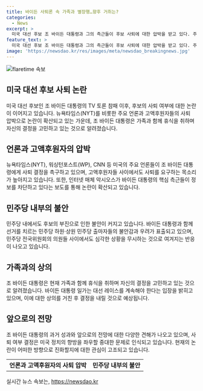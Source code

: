 ```yaml
---
title: 바이든 사퇴론 속 가족과 별장행…향후 거취는?
categories:
  - News
excerpt: >
  미국 대선 후보 조 바이든 대통령과 그의 측근들이 후보 사퇴에 대한 압박을 받고 있다. 주요 언론과 고액후원자들이 이에 동참하며 사퇴를 촉구하고 있는 가운데, 바이든 대통령의 건강 상태와 선거 참패에 대한 우려도 높아지고 있다. 그러나 일부 지지자들은 바이든 대통령을 지지하며 향후 대선 레이스를 이어나가야 한다는 주장을 내세우고 있다. 이에 대한 논란은 미국 정치권에서 여파를 미치고 있으며, 바이든 대통령의 결정은 미래의 정치적 상황을 좌우할 것으로 보인다.
feature_text: >
  미국 대선 후보 조 바이든 대통령과 그의 측근들이 후보 사퇴에 대한 압박을 받고 있다. 주요 언론과 고액후원자들이 이에 동참하며 사퇴를 촉구하고 있는 가운데, 바이든 대통령의 건강 상태와 선거 참패에 대한 우려도 높아지고 있다. 그러나 일부 지지자들은 바이든 대통령을 지지하며 향후 대선 레이스를 이어나가야 한다는 주장을 내세우고 있다. 이에 대한 논란은 미국 정치권에서 여파를 미치고 있으며, 바이든 대통령의 결정은 미래의 정치적 상황을 좌우할 것으로 보인다.
image: 'https://newsdao.kr/res/images/meta/newsdao_breakingnews.jpg'
---
```


<p><img src="https://newsdao.kr/res/images/meta/newsdao_breakingnews.jpg" alt="flaretime 속보" /></p>

<h2 data-ke-size="size26">미국 대선 후보 사퇴 논란</h2>

<p data-ke-size="size16">미국 대선 후보인 조 바이든 대통령의 TV 토론 참패 이후, 후보의 사퇴 여부에 대한 논란이 이어지고 있습니다. 뉴욕타임스(NYT)를 비롯한 주요 언론과 고액후원자들의 사퇴 압박으로 논란이 확산되고 있는 가운데, 조 바이든 대통령은 가족과 함께 휴식을 취하며 자신의 결정을 고민하고 있는 것으로 알려졌습니다.</p>

<h2 data-ke-size="size26">언론과 고액후원자의 압박</h2>

<p data-ke-size="size16">뉴욕타임스(NYT), 워싱턴포스트(WP), CNN 등 미국의 주요 언론들이 조 바이든 대통령에게 사퇴 결정을 촉구하고 있으며, 고액후원자들 사이에서도 사퇴를 요구하는 목소리가 높아지고 있습니다. 또한, 인터넷 매체 악시오스가 바이든 대통령의 핵심 측근들이 정보를 차단하고 있다는 보도를 통해 논란이 확산되고 있습니다.</p>

<h2 data-ke-size="size26">민주당 내부의 불안</h2>

<p data-ke-size="size16">민주당 내에서도 후보의 부진으로 인한 불안이 커지고 있습니다. 바이든 대통령과 함께 선거를 치르는 민주당 하원·상원 민주당 출마자들의 불안감과 우려가 표출되고 있으며, 민주당 전국위원회의 의원들 사이에서도 심각한 상황을 무시하는 것으로 여겨지는 반응이 나오고 있습니다.</p>

<h2 data-ke-size="size26">가족과의 상의</h2>

<p data-ke-size="size16">조 바이든 대통령은 현재 가족과 함께 휴식을 취하며 자신의 결정을 고민하고 있는 것으로 알려졌습니다. 바이든 대통령 일가는 대선 레이스를 계속해야 한다는 입장을 밝히고 있으며, 이에 대한 상의를 거친 후 결정을 내릴 것으로 예상됩니다.</p>

<h2 data-ke-size="size26">앞으로의 전망</h2>

<p data-ke-size="size16">조 바이든 대통령의 과거 성과와 앞으로의 전망에 대한 다양한 견해가 나오고 있으며, 사퇴 여부 결정은 미국 정치의 향방을 좌우할 중대한 문제로 인식되고 있습니다. 현재의 논란이 어떠한 방향으로 진화할지에 대한 관심이 고조되고 있습니다.</p>

<table>
    <tr>
        <td style="text-align: center; height: 17px;"><b>언론과 고액후원자의 사퇴 압박</b></td>
        <td style="text-align: center; height: 17px;"><b>민주당 내부의 불안</b></td>
    </tr>
</table>
실시간 뉴스 속보는, <a href="https://newsdao.kr" rel="dofollow">https://newsdao.kr</a>


